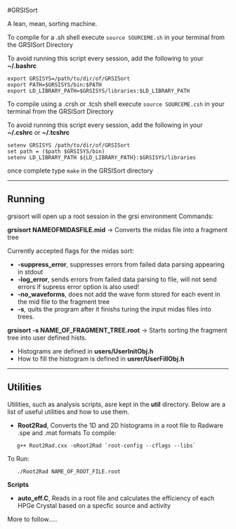#GRSISort

A lean, mean, sorting machine. 

To compile for a .sh shell execute `source SOURCEME.sh` in your terminal from the GRSISort Directory

To avoid running this script every session, add the following to your **~/.bashrc**
```
export GRSISYS=/path/to/dir/of/GRSISort
export PATH=$GRSISYS/bin:$PATH
export LD_LIBRARY_PATH=$GRSISYS/libraries:$LD_LIBRARY_PATH
```

To compile using a .crsh or .tcsh shell execute `source SOURCEME.csh` in your terminal from the GRSISort Directory

To avoid running this script every session, add the following in your **~/.cshrc**  or **~/.tcshrc** 
```
setenv GRSISYS /path/to/dir/of/GRSISort
set path = ($path $GRSISYS/bin)
setenv LD_LIBRARY_PATH ${LD_LIBRARY_PATH}:$GRSISYS/libraries
```

once complete type `make` in the GRSISort directory

-----------------------------------------
Running
-----------------------------------------
grsisort will open up a root session in the grsi environment
Commands:

**grsisort NAMEOFMIDASFILE.mid**  -> Converts the midas file into a fragment tree

Currently accepted flags for the midas sort:
  * __-suppress_error__,   suppresses errors from failed data parsing appearing in stdout
  * __-log_error__, sends errors from failed data parsing to file, will not send errors if supress error option is also used!
  * __-no_waveforms__,     does not add the wave form stored for each event in the mid file to the fragment tree
  * __-s__,                quits the program after it finishs turing the input midas files into trees.

**grsisort -s NAME_OF_FRAGMENT_TREE.root**   -> Starts sorting the fragment tree into user defined hists.
  * Histograms are defined in **users/UserInitObj.h**
  * How to fill the histogram is defined in **usrer/UserFillObj.h** 

-----------------------------------------
 Utilities
-----------------------------------------
Utilities, such as analysis scripts, asre kept in the **util** directory. Below are a list of useful utilities and how to use them.
  * **Root2Rad**, Converts the 1D and 2D histograms in a root file to Radware .spe and .mat formats
  To compile:
```
   g++ Root2Rad.cxx -oRoot2Rad `root-config --cflags --libs`
```
  To Run:
```
   ./Root2Rad NAME_OF_ROOT_FILE.root
```

**Scripts**
  * **auto_eff.C**, Reads in a root file and calculates the efficiency of each HPGe Crystal based on a specfic source and activity


More to follow.....

